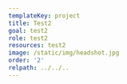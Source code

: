 ```yaml
---
templateKey: project
title: Test2
goal: test2
role: test2
resources: test2
image: /static/img/headshot.jpg
order: '2'
relpath: ../../..
---
```


